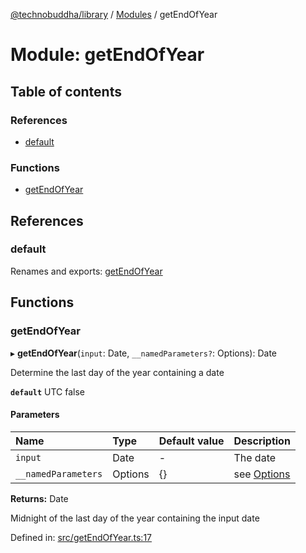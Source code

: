 [@technobuddha/library](../../README.md) / [Modules](../Modules.md) / getEndOfYear

# Module: getEndOfYear

## Table of contents

### References

- [default](getendofyear.md#default)

### Functions

- [getEndOfYear](getendofyear.md#getendofyear)

## References

### default

Renames and exports: [getEndOfYear](getendofyear.md#getendofyear)

## Functions

### getEndOfYear

▸ **getEndOfYear**(`input`: Date, `__namedParameters?`: Options): Date

Determine the last day of the year containing a date

**`default`** UTC false

#### Parameters

| Name | Type | Default value | Description |
| :------ | :------ | :------ | :------ |
| `input` | Date | - | The date |
| `__namedParameters` | Options | {} | see [Options](almostequals.md#options) |

**Returns:** Date

Midnight of the last day of the year containing the input date

Defined in: [src/getEndOfYear.ts:17](https://github.com/technobuddha/hill.software/blob/65b5e5d/packages/library/src/getEndOfYear.ts#L17)
